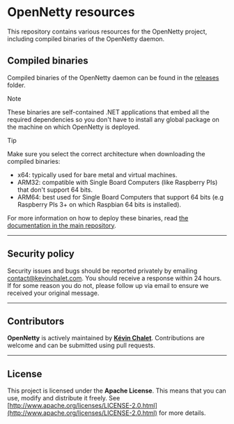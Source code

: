 ﻿# OpenNetty resources

This repository contains various resources for the OpenNetty project, including compiled binaries of the OpenNetty daemon.

## Compiled binaries

Compiled binaries of the OpenNetty daemon can be found in the [releases](releases/) folder.

> [!NOTE]
> These binaries are self-contained .NET applications that embed all the required dependencies so you don't
> have to install any global package on the machine on which OpenNetty is deployed.

> [!TIP]
> Make sure you select the correct architecture when downloading the compiled binaries:
>   - x64: typically used for bare metal and virtual machines.
>   - ARM32: compatible with Single Board Computers (like Raspberry PIs) that don't support 64 bits.
>   - ARM64: best used for Single Board Computers that support 64 bits (e.g Raspberry PIs 3+ on which Raspbian 64 bits is installed).

For more information on how to deploy these binaries, read [the documentation in the main repository](https://github.com/opennetty/opennetty-core).

--------------

## Security policy

Security issues and bugs should be reported privately by emailing contact@kevinchalet.com.
You should receive a response within 24 hours. If for some reason you do not, please follow up via email to ensure we received your original message.

--------------

## Contributors

**OpenNetty** is actively maintained by **[Kévin Chalet](https://github.com/kevinchalet)**. Contributions are welcome and can be submitted using pull requests.

--------------

## License

This project is licensed under the **Apache License**. This means that you can use, modify and distribute it freely.
See [http://www.apache.org/licenses/LICENSE-2.0.html](http://www.apache.org/licenses/LICENSE-2.0.html) for more details.
